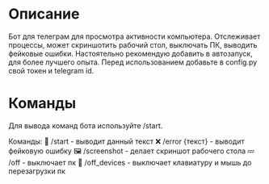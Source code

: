 # Описание
Бот для телеграм для просмотра активности компьютера. Отслеживает процессы, может скриншотить рабочий стол, выключать ПК, выводить фейковые ошибки.
Настоятельно рекомендую добавить в автозапуск, для более лучшего опыта.
Перед использованием добавьте в config.py свой токен и telegram id.

# Команды
Для вывода команд бота используйте /start.

Команды:
📌 /start - выводит данный текст
❌ /error {текст} - выводит фейковую ошибку
🖼️ /screenshot - делает скриншот рабочего стола
💤 /off - выключает пк
🚷 /off_devices - выключает клавиатуру и мышь до перезагрузки пк
